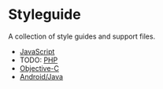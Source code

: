 # Styleguide

A collection of style guides and support files.

 - [JavaScript](https://github.com/airbnb/javascript)
 - TODO: [PHP](#)
 - [Objective-C](https://github.com/brandingbrand/standards.ios)
 - [Android/Java](https://github.com/brandingbrand/standards.android)

